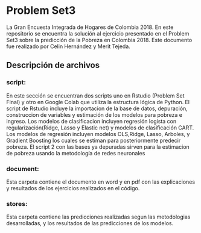 # Problem Set3
La Gran Encuesta Integrada de Hogares de Colombia 2018. En este repositorio se encuentra la solución al ejercicio presentado en el Problem Set3 sobre la predicción de la Pobreza en Colombia 2018. Este documento fue realizado por Celin Hernández y Merit Tejeda. 

## Descripción de archivos

### script:
En este sección se encuentran dos scripts uno en Rstudio (Problem Set Final) y otro en Google Colab que utiliza la estructura lógica de Python. El script de Rstudio incluye la importacion de la base de datos, depuración, construccion de variables y estimación de los modelos para pobreza e ingreso. Los modelos de clasificacion incluyen regresión logista con regularización(Ridge, Lasso y Elastic net) y modelos de clasificación CART. Los modelos de regresión incluyen modelos OLS,Ridge, Lasso, Arboles, y Gradient Boosting los cuales se estiman para posteriormente predecir pobreza. El script 2 con las bases ya depuradas sirven para la estimacion de pobreza usando la metodología de redes neuronales


### document:
Esta carpeta contiene el documento en word y en pdf con las explicaciones y resultados de los ejercicios realizados en el código. 

### stores: 
Esta carpeta contiene las predicciones realizadas segun las metodologias desarrolladas, y los resultados de las predicciones de los modelos. 

